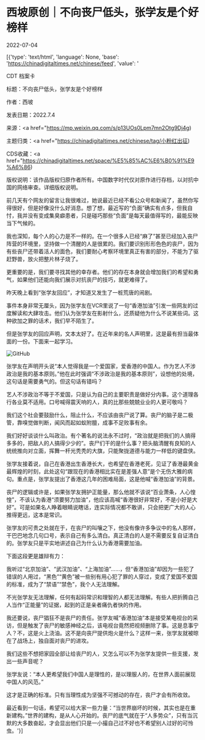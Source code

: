 # 西坡原创｜不向丧尸低头，张学友是个好榜样

2022-07-04

[{'type': 'text/html', 'language': None, 'base': 'https://chinadigitaltimes.net/chinese/feed', 'value': '

CDT 档案卡

标题：不向丧尸低头，张学友是个好榜样

作者：西坡

发表日期：2022.7.4

来源：<a href="https://mp.weixin.qq.com/s/p13UOs0Lpm7mn2Otg9Dj4g)

主题归类：<a href="https://chinadigitaltimes.net/chinese/tag/小粉红出征)

CDS收藏：<a href="https://chinadigitaltimes.net/space/%E5%85%AC%E6%B0%91%E9%A6%86)

版权说明：该作品版权归原作者所有。中国数字时代仅对原作进行存档，以对抗中国的网络审查。详细版权说明。





前几天有个网友的留言让我很难过，她说最近已经不看公众号和新闻了，虽然你写得很好，但是好像没什么好消息。想了想，最近写的“负面”确实有点多，但我自忖，我并没有变成集臭癖患者，只是碰巧那些“负面”是每天最值得写的，最能反映当下气候的。

我也深知，每个人的心力是不一样的。在一个很多人已经“麻了”甚至已经加入丧尸阵营的环境里，坚持做一个清醒的人是很累的。我们要识别形形色色的丧尸，因为有些丧尸还带着活人的面色，我们要耐心考察环境里真正有害的部分，不能为了驱赶野兽，放火把整片林子烧了。

更重要的是，我们要寻找其他的幸存者。他们的存在本身就会增加我们的希望和勇气，如果他们还能向我们展示对抗丧尸的技巧，就更难得了。

昨天晚上看到“张学友回应”，才知道又发生了一桩荒唐的闹剧。

事件本身非常无厘头，因为张学友在VCR里说了一句“香港加油”引发一些网友的过度解读和大肆攻击。他们认为张学友在影射什么，还质疑他为什么不说某些词。这种欲加之罪的话术，我们早不陌生了。

但是张学友的回应声明，文本太好了。在近年来的名人声明里，这是最有担当最体面的一份。下面来一起学习。

![GitHub](https://mmbiz.qpic.cn/mmbiz_jpg/ewQwxBMndgzPHhBsib1FOIIeOPDQrfKtWZbCFMDnmb5icJU6QkPIib95qLSeVfvd38FAoVdv3hicJXTTkTNsWKhW7A/640)

张学友在声明开头说“本人觉得我是一个爱国家，爱香港的中国人。作为艺人不涉政治是我的基本原则。”他在此时强调“不涉政治是我的基本原则”，设想他的处境，这句话是需要勇气的。但这句话有错吗？

艺人不涉政治不等于不爱国，只是认为自己的主要职责是做好分内事。这个道理各行各业莫不适用。口号喊得震天响的人，真的比那些兢兢业业的人更可敬吗？

我们这个社会要鼓励什么，阻止什么，不应该由丧尸说了算。丧尸的脑子是二极管，靠嗅觉做判断，闻风而起如蚁附膻，成事不足败事有余。

我们好好谈谈什么叫政治。有个著名的说法永不过时，“政治就是把我们的人搞得多多的，把敌人的人搞得少少的”。丧尸们干的是什么事？把头脑清醒有良知的人统统推向对立面，挥舞一杆光秃秃的大旗，只能聚拢道德与能力一样低的键盘侠。

张学友接着说，自己在香港出生香港长大，也希望在香港老死，见证了香港最黄金最辉煌的时刻，此处这句“跟现在的香港相比实在是差强人意”是个无伤大雅的病句。重点是，张学友提出了香港这几年的困难局面，这是他喊“香港加油”的背景。

丧尸的逻辑或许是，如果张学友拥护正能量，那么他就不该说“百业萧条，人心惶惶”，不该认为香港“须要努力加油”，他应该高喊“香港很好非常好，不是小好是大好”。可是如果名人睁着眼睛说瞎话，连实际情况都不敢讲，只会把更广大的人心推得更远，这本是常识。

张学友的可贵之处就在于，在丧尸的叫嚷之下，他没有像许多争议中的名人那样，干巴巴地念几句口号，表示自己有多么清白。真正清白的人是不需要反复自证清白的。张学友只是平实地讲述自己为什么认为香港需要加油。

下面这段更是雄辩有力：

我听过“北京加油”、“武汉加油”、“上海加油”……，但“香港加油”却因为一些犯了错误的人用过，“黑色”“黄色”被一些别有用心犯了罪的人穿过，变成了爱国不爱国的标准，成为了“禁语”“禁色”，我个人无法理解。

不光张学友无法理解，任何有起码常识和理智的人都无法理解。有些人把折腾自己人当作“正能量”的证据，起到的正是亲者痛仇者快的作用。

我还要说，丧尸猖狂不是丧尸的责任。张学友喊“香港加油”本是接受某电视台的采访，但是触发了丧尸的敏感神经之后，该电视台竟然把视频删除了事。这是息事宁人？不，这是火上浇油。这不是向丧尸提供炮火是什么？这样一来，张学友就被晾在了战场上，独自面对丧尸的进攻。

我们这些不想把家园全部让给丧尸的人，又怎么可以不为张学友提供一些支援，发出一些声音呢？

张学友说：“本人更希望我们中国人是理性的，是以理服人的，在世界人面前展现中国人的风范。”

这才是正确的标准。只有当理性成为坚强不可撼动的存在，丧尸才会有所收敛。

最近看到一句话，希望可以给大家一些力量：“当世界崩坏的时候，其实也是在重新建构。”世界的建构，是从人心开始的。丧尸的底气就在于“人多势众”，只有当沉默的大多数奋起，才会显出他们只是一小撮自己过不好也不希望别人过好的可怜虫。'}]